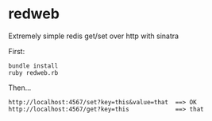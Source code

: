 redweb
======

Extremely simple redis get/set over http with sinatra

First:

    bundle install
    ruby redweb.rb

Then...

    http://localhost:4567/set?key=this&value=that  ==> OK
    http://localhost:4567/get?key=this             ==> that